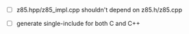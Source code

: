 
- [ ] z85.hpp/z85_impl.cpp shouldn't depend on z85.h/z85.cpp
- [ ] generate single-include for both C and C++

